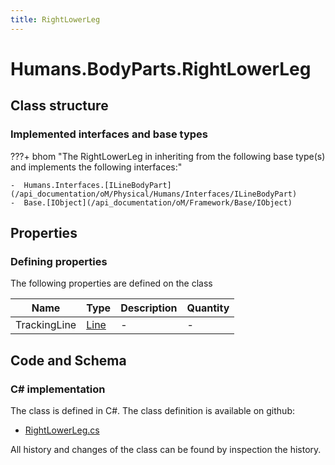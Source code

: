 ```yaml
---
title: RightLowerLeg
---
```


# Humans.BodyParts.RightLowerLeg



## Class structure

### Implemented interfaces and base types

???+ bhom "The RightLowerLeg in inheriting from the following base type(s) and implements the following interfaces:"

    -  Humans.Interfaces.[ILineBodyPart](/api_documentation/oM/Physical/Humans/Interfaces/ILineBodyPart)
    -  Base.[IObject](/api_documentation/oM/Framework/Base/IObject)


## Properties



### Defining properties

The following properties are defined on the class

| Name             | Type             | Description      | Quantity         |
|------------------|------------------|------------------|------------------|
| TrackingLine | [Line](/api_documentation/oM/Dimensional/Geometry/Line) | - | - |


## Code and Schema

### C# implementation

The class is defined in C#. The class definition is available on github:

- [RightLowerLeg.cs](https://github.com/BHoM/BHoM/blob/develop/Humans_oM/BodyParts\RightLowerLeg.cs)

All history and changes of the class can be found by inspection the history.
